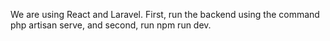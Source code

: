 We are using React and Laravel. First, run the backend using the command php artisan serve, and second, run npm run dev.